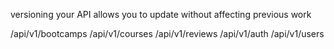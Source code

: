 versioning your API allows you to update without affecting previous work

/api/v1/bootcamps
/api/v1/courses
/api/v1/reviews
/api/v1/auth
/api/v1/users
